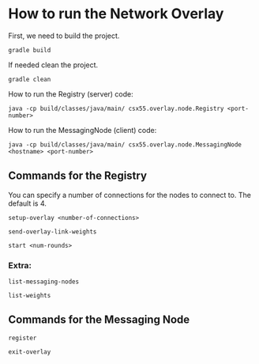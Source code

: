 # How to run the Network Overlay
First, we need to build the project.
```
gradle build
```

If needed clean the project.
```
gradle clean
```

How to run the Registry (server) code: 
```
java -cp build/classes/java/main/ csx55.overlay.node.Registry <port-number>
```

How to run the MessagingNode (client) code: 
```
java -cp build/classes/java/main/ csx55.overlay.node.MessagingNode <hostname> <port-number>
```

## Commands for the Registry
You can specify a number of connections for the nodes to connect to. The default is 4.
```
setup-overlay <number-of-connections>
```
```
send-overlay-link-weights
```
```
start <num-rounds>
```

### Extra:
```
list-messaging-nodes
```
```
list-weights
```
    
## Commands for the Messaging Node
```
register
```
```
exit-overlay
```

